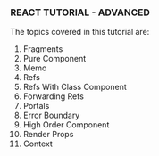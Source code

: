 ### REACT TUTORIAL - ADVANCED
The topics covered in this tutorial are:
1. Fragments
2. Pure Component
3. Memo
4. Refs
5. Refs With Class Component
6. Forwarding Refs
7. Portals
8. Error Boundary
9. High Order Component
10. Render Props
11. Context